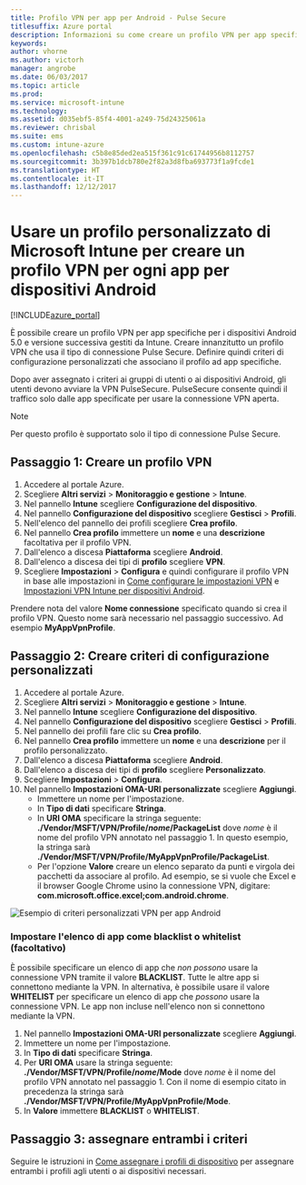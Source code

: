 ```yaml
---
title: Profilo VPN per app per Android - Pulse Secure
titlesuffix: Azure portal
description: Informazioni su come creare un profilo VPN per app specifiche per i dispositivi Android gestiti da Intune."
keywords: 
author: vhorne
ms.author: victorh
manager: angrobe
ms.date: 06/03/2017
ms.topic: article
ms.prod: 
ms.service: microsoft-intune
ms.technology: 
ms.assetid: d035ebf5-85f4-4001-a249-75d24325061a
ms.reviewer: chrisbal
ms.suite: ems
ms.custom: intune-azure
ms.openlocfilehash: c5b8e85ded2ea515f361c91c61744956b8112757
ms.sourcegitcommit: 3b397b1dcb780e2f82a3d8fba693773f1a9fcde1
ms.translationtype: HT
ms.contentlocale: it-IT
ms.lasthandoff: 12/12/2017
---
```

# <a name="use-a-microsoft-intune-custom-profile-to-create-a-per-app-vpn-profile-for-android-devices"></a>Usare un profilo personalizzato di Microsoft Intune per creare un profilo VPN per ogni app per dispositivi Android

[!INCLUDE[azure_portal](./includes/azure_portal.md)]

È possibile creare un profilo VPN per app specifiche per i dispositivi Android 5.0 e versione successiva gestiti da Intune. Creare innanzitutto un profilo VPN che usa il tipo di connessione Pulse Secure. Definire quindi criteri di configurazione personalizzati che associano il profilo ad app specifiche.

Dopo aver assegnato i criteri ai gruppi di utenti o ai dispositivi Android, gli utenti devono avviare la VPN PulseSecure. PulseSecure consente quindi il traffico solo dalle app specificate per usare la connessione VPN aperta.

> [!NOTE]
>
> Per questo profilo è supportato solo il tipo di connessione Pulse Secure.


## <a name="step-1-create-a-vpn-profile"></a>Passaggio 1: Creare un profilo VPN


1. Accedere al portale Azure.
2. Scegliere **Altri servizi** > **Monitoraggio e gestione** > **Intune**.
3. Nel pannello **Intune** scegliere **Configurazione del dispositivo**.
2. Nel pannello **Configurazione del dispositivo** scegliere **Gestisci** > **Profili**.
2. Nell'elenco del pannello dei profili scegliere **Crea profilo**.
3. Nel pannello **Crea profilo** immettere un **nome** e una **descrizione** facoltativa per il profilo VPN.
4. Dall'elenco a discesa **Piattaforma** scegliere **Android**.
5. Dall'elenco a discesa dei tipi di **profilo** scegliere **VPN**.
3. Scegliere **Impostazioni** > **Configura** e quindi configurare il profilo VPN in base alle impostazioni in [Come configurare le impostazioni VPN](vpn-settings-configure.md) e [Impostazioni VPN Intune per dispositivi Android](vpn-settings-android.md).

Prendere nota del valore **Nome connessione** specificato quando si crea il profilo VPN. Questo nome sarà necessario nel passaggio successivo. Ad esempio **MyAppVpnProfile**.

## <a name="step-2-create-a-custom-configuration-policy"></a>Passaggio 2: Creare criteri di configurazione personalizzati

1. Accedere al portale Azure.
2. Scegliere **Altri servizi** > **Monitoraggio e gestione** > **Intune**.
3. Nel pannello **Intune** scegliere **Configurazione del dispositivo**.
2. Nel pannello **Configurazione del dispositivo** scegliere **Gestisci** > **Profili**.
3. Nel pannello dei profili fare clic su **Crea profilo**.
4. Nel pannello **Crea profilo** immettere un **nome** e una **descrizione** per il profilo personalizzato.
5. Dall'elenco a discesa **Piattaforma** scegliere **Android**.
6. Dall'elenco a discesa dei tipi di **profilo** scegliere **Personalizzato**.
7. Scegliere **Impostazioni** > **Configura**.
3. Nel pannello **Impostazioni OMA-URI personalizzate** scegliere **Aggiungi**.
    - Immettere un nome per l'impostazione.
    - In **Tipo di dati** specificare **Stringa**.
    - In **URI OMA** specificare la stringa seguente: **./Vendor/MSFT/VPN/Profile/*nome*/PackageList** dove *nome* è il nome del profilo VPN annotato nel passaggio 1. In questo esempio, la stringa sarà **./Vendor/MSFT/VPN/Profile/MyAppVpnProfile/PackageList**.
    - Per l'opzione **Valore** creare un elenco separato da punti e virgola dei pacchetti da associare al profilo. Ad esempio, se si vuole che Excel e il browser Google Chrome usino la connessione VPN, digitare: **com.microsoft.office.excel;com.android.chrome**.

![Esempio di criteri personalizzati VPN per app Android](./media/android_per_app_vpn_oma_uri.png)

### <a name="set-your-app-list-to-blacklist-or-whitelist-optional"></a>Impostare l'elenco di app come blacklist o whitelist (facoltativo)
  È possibile specificare un elenco di app che *non possono* usare la connessione VPN tramite il valore **BLACKLIST**. Tutte le altre app si connettono mediante la VPN.
In alternativa, è possibile usare il valore **WHITELIST** per specificare un elenco di app che *possono* usare la connessione VPN. Le app non incluse nell'elenco non si connettono mediante la VPN.
  1.    Nel pannello **Impostazioni OMA-URI personalizzate** scegliere **Aggiungi**.
  2.    Immettere un nome per l'impostazione.
  3.    In **Tipo di dati** specificare **Stringa**.
  4.    Per **URI OMA** usare la stringa seguente: **./Vendor/MSFT/VPN/Profile/*nome*/Mode** dove *nome* è il nome del profilo VPN annotato nel passaggio 1. Con il nome di esempio citato in precedenza la stringa sarà **./Vendor/MSFT/VPN/Profile/MyAppVpnProfile/Mode**.
  5.    In **Valore** immettere **BLACKLIST** o **WHITELIST**.



## <a name="step-3-assign-both-policies"></a>Passaggio 3: assegnare entrambi i criteri

Seguire le istruzioni in [Come assegnare i profili di dispositivo](device-profile-assign.md) per assegnare entrambi i profili agli utenti o ai dispositivi necessari.
